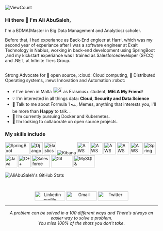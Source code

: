 <!-- ### Hi there 👋 -->

<!--
**aliabusaleh/aliabusaleh** is a ✨ _special_ ✨ repository because its `README.md` (this file) appears on your GitHub profile.

Here are some ideas to get you started:

- 🔭 I’m currently working on ...
- 🌱 I’m currently learning ...
- 👯 I’m looking to collaborate on ...
- 🤔 I’m looking for help with ...
- 💬 Ask me about ...
- 📫 How to reach me: ...
- 😄 Pronouns: ...
- ⚡ Fun fact: ...
-->
![ViewCount](https://views.whatilearened.today/views/github/aliabusaleh/Thomas-George-T.svg?cache=remove)

### Hi there 👋 I'm Ali AbuSaleh,

I'm a BDMA(Master in Big Data Management and Analytics) scholer. 

 Before that, I had experiance as Back-End engieer at Harri, which was my second year of experiance after I was a software engineer at Exalt Technology in Nablus, working in back-end development using SpringBoot ,and my kickstart experiance was I trained as Salesforcedeveloper (SFCC) 
and .NET, at Infinite Tiers Group.


</br>
Strong Advocate for 📜 open source, :cloud: Cloud computing, 🚀 Distributed Operating systems, :new: Innovation and Automation :robot:

- ⚡  I've been in  Malta <img title="SpringBoot" src="https://www.corporategiftsmalta.com/wp-content/uploads/2017/06/flag-malta.png" width="30" height="20" /> as Erasmus+  student,  **MELA My Friend**!
- :bulb: I'm interested in all things data: **Cloud, Security and Data Science**
- 💬 Talk to me about Formula 1 :racing_car:, Memes, anything that interests you, I'll be more than **Happy** to talk. .
- 🌱 I’m currently pursuing Docker and Kubernetes.
- 👯 I’m looking to collaborate on open source projects.


### My skills include

<p align="left">
	<img title="SpringBoot" src="https://i2.wp.com/www.thecuriousdev.org/wp-content/uploads/2017/12/spring-boot-logo.png?fit=600%2C315&ssl=1" width="80" height="40" />
	<img title="Django" src="http://www.creons-votre-site.com/wp-content/uploads/2017/05/django-logo.png" width="40" height="40" />
	<img title="Elasticsearch" src="https://user.oc-static.com/upload/2017/10/10/15076639807937_Elasticsearch-Logo-Color-V.jpg.png" width="40" height="40" />
	<img title="Kibana" src="https://i.pinimg.com/originals/1f/4b/35/1f4b351501bafeb05af336efa643970c.png" />
	<img title="AWS Lambda" src="https://miro.medium.com/max/1400/1*djBovuUveshzYa9_TqPJzg.png" width="40" height="40" />
	<img title="AWS SQS" src="https://www.snaplogic.com/wp-content/uploads/2018/02/AmazonSQS_400x400-1-1.png" width="40" height="40" />
	<img title="AWS SNS" src="https://www.kamprasad.com/wp-content/uploads/2019/07/amazon_sns.png" width="40" height="40" />
	<img title="AWS RDS" src="https://miro.medium.com/max/1140/1*CHOz8lCaOVf0uamEOY2-Og.png" width="40" height="40" />
	<img title="AWS Step Functions" src="https://media-exp1.licdn.com/dms/image/C4E12AQGqm2eLKFVrbA/article-cover_image-shrink_600_2000/0/1572013929551?e=2147483647&v=beta&t=3X-_wEYOHXCvqk9eFn0u5tXGq-PcA5dAuP5BQYowCDE" width="40" height="40" />
	<img title="Spring Boot" src="https://www.pngfind.com/pngs/m/53-535670_spring-framework-logo-spring-boot-hd-png-download.png" width="40" height="40" />
	<img title="Java" src="https://upload.wikimedia.org/wikipedia/en/3/30/Java_programming_language_logo.svg" width="40" height="40" />
	<img title="C++" src="https://upload.wikimedia.org/wikipedia/commons/1/18/ISO_C%2B%2B_Logo.svg" width="40" height="40" />
	<img title="Salesforce" src="https://seeklogo.com/images/S/salesforce-logo-F6B237ABDC-seeklogo.com.png" width="60" height="40" />
	<img title="Git" src="https://raw.githubusercontent.com/Thomas-George-T/Thomas-George-T/master/assets/git.svg" width="70" height="40" />
	<img title="MySQl & MariaDB" src="https://cdn.srapsware.com/wp-content/uploads/2016/04/mysql-mariadb.png" width="70" height="40" />
</p>
   <p align="center">
  
![AliAbuSaleh's GitHub Stats](https://github-readme-stats.vercel.app/api?username=aliabusaleh&count_private=true&show_icons=true&theme=radical)
</p>


<br>
<p align="center">
    <a href="https://www.linkedin.com/in/alighabusaleh/"><img alt="Linkedin profile" title="Linkedin" src="https://raw.githubusercontent.com/Thomas-George-T/Thomas-George-T/master/assets/linkedin.svg" width="100" height="30" /></a>
    <a href="mailto:alighabusaleh@gmail.com"><img alt="Gmail" src="https://raw.githubusercontent.com/Thomas-George-T/Thomas-George-T/master/assets/google-gmail.svg" title="Email" width="100" height="30" /></a>
    <a href="https://twitter.com"><img alt="Twitter" src="https://raw.githubusercontent.com/Thomas-George-T/Thomas-George-T/master/assets/twitter.svg" title="Twitter" width="100" height="30" /></a>
</p>
<hr \>
<p align="center">
   <i>A problem can be solved in a 100 different ways and There's always an easier way to solve a problem.</i>
   <br>
   <i>You miss 100% of the shots you don't take.</i>
</p>       
 
 
